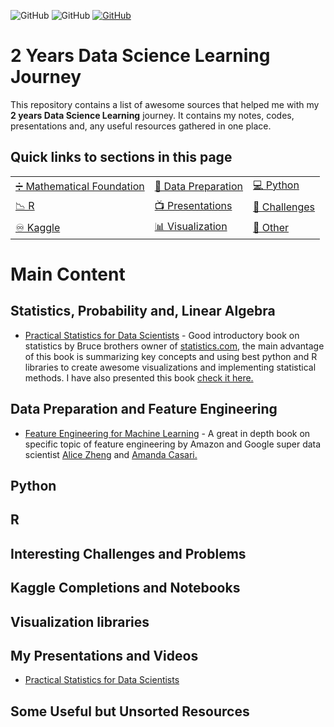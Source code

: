 ![GitHub](https://img.shields.io/badge/Languages-MULTI-green)
![GitHub](https://img.shields.io/badge/License-MIT-red)
[![GitHub](https://img.shields.io/badge/LinkedIn-Barahmand-blue)](https://www.linkedin.com/in/rbarahmand/)

# 2 Years Data Science Learning Journey

This repository contains a list of awesome sources that helped me with my **2 years Data Science Learning** journey. It contains my notes, codes, presentations and, any useful resources gathered in one place.

## Quick links to sections in this page

| | | |
|-|-|-|
|[➗ Mathematical Foundation](#Statistics,-Probability-and,-Linear-Algebra) |[📅 Data Preparation](#Data-Preparation-and-Feature-Engineering) | [💻 Python](#Python)|
|[📉 R](#R)|[📺 Presentations](#My-Presentations-and-Videos)|[🥊 Challenges](#Interesting-Challenges-and-Problems)|
| [♾️ Kaggle](#Interesting-Challenges-and-Problems) | [📊 Visualization](#Visualization-libraries) | [🧹 Other](#Some-Useful-but-Unsorted-Resources)

# Main Content

## Statistics, Probability and, Linear Algebra

* [Practical Statistics for Data Scientists](https://www.amazon.com/Practical-Statistics-Data-Scientists-Essential-dp-149207294X/dp/149207294X/ref=dp_ob_title_bk) - Good introductory book on statistics by Bruce brothers owner of [statistics.com](https://www.statistics.com/), the main advantage of this book is summarizing key concepts and using best python and R libraries to create awesome visualizations and implementing statistical methods. I have also presented this book [check it here.]()

## Data Preparation and Feature Engineering

* [Feature Engineering for Machine Learning](https://www.amazon.com/Feature-Engineering-Machine-Learning-Principles/dp/1491953241) - A great in depth book on specific topic of feature engineering by Amazon and Google super data scientist [Alice Zheng](https://alicezheng.org/) and [Amanda Casari.](https://www.linkedin.com/in/amcasari/)

## Python

## R

## Interesting Challenges and Problems

## Kaggle Completions and Notebooks

## Visualization libraries

## My Presentations and Videos

* [Practical Statistics for Data Scientists](https://github.com/rbarahmand/2-years-data-scince-journey/tree/master/docs/presentations#practical-statistics-for-data-scientists)

## Some Useful but Unsorted Resources
